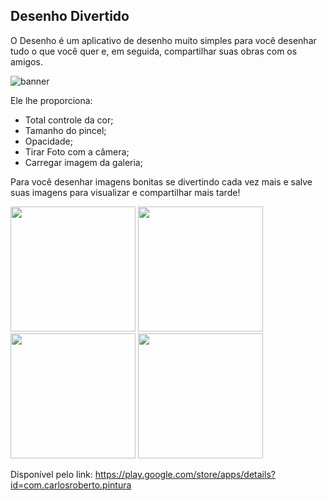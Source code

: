## Desenho Divertido

O Desenho é um aplicativo de desenho muito simples para você desenhar tudo o que você quer e, em seguida, compartilhar suas obras com os amigos. 

![banner](https://user-images.githubusercontent.com/38302156/155972086-dbbed759-72fd-49e2-8e60-f4d3b65a67eb.png)

Ele lhe proporciona:

- Total controle da cor;
- Tamanho do pincel;
- Opacidade;
- Tirar Foto com a câmera;
- Carregar imagem da galeria;

Para você desenhar imagens bonitas se divertindo cada vez mais e salve suas imagens para visualizar e compartilhar mais tarde!

<div>
    <img src='https://user-images.githubusercontent.com/38302156/155982356-80b55596-a3d5-4ce7-82b8-4f3d16507543.png' width=200px>
    <img src='https://user-images.githubusercontent.com/38302156/155982361-1d0e0fc0-bd96-4038-a1d0-7ae89b802d17.png' width=200px>
    <img src='https://user-images.githubusercontent.com/38302156/155982366-95509f97-ac96-4b64-946c-6334be502c3d.png' width=200px>
    <img src='https://user-images.githubusercontent.com/38302156/155982376-f8ca6e09-e748-462a-9595-f7dbe6b5c07e.png' width=200px>
</div>

Disponível pelo link: https://play.google.com/store/apps/details?id=com.carlosroberto.pintura

